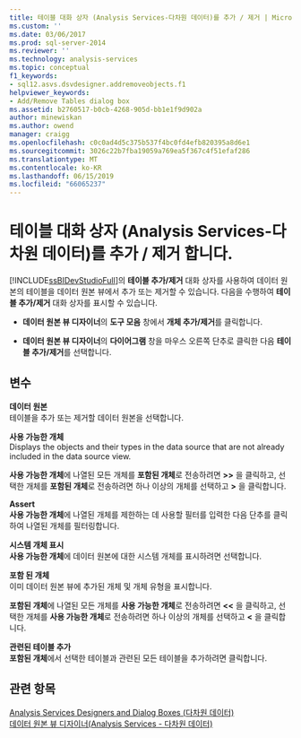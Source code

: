 ```yaml
---
title: 테이블 대화 상자 (Analysis Services-다차원 데이터)를 추가 / 제거 | Microsoft Docs
ms.custom: ''
ms.date: 03/06/2017
ms.prod: sql-server-2014
ms.reviewer: ''
ms.technology: analysis-services
ms.topic: conceptual
f1_keywords:
- sql12.asvs.dsvdesigner.addremoveobjects.f1
helpviewer_keywords:
- Add/Remove Tables dialog box
ms.assetid: b2760517-b0cb-4268-905d-bb1e1f9d902a
author: minewiskan
ms.author: owend
manager: craigg
ms.openlocfilehash: c0c0ad4d5c375b537f4bc0fd4efb820395a8d6e1
ms.sourcegitcommit: 3026c22b7fba19059a769ea5f367c4f51efaf286
ms.translationtype: MT
ms.contentlocale: ko-KR
ms.lasthandoff: 06/15/2019
ms.locfileid: "66065237"
---
```

# <a name="add-remove-tables-dialog-box-analysis-services---multidimensional-data"></a>테이블 대화 상자 (Analysis Services-다차원 데이터)를 추가 / 제거 합니다.
  [!INCLUDE[ssBIDevStudioFull](../../includes/ssbidevstudiofull-md.md)]의 **테이블 추가/제거** 대화 상자를 사용하여 데이터 원본의 테이블을 데이터 원본 뷰에서 추가 또는 제거할 수 있습니다. 다음을 수행하여 **테이블 추가/제거** 대화 상자를 표시할 수 있습니다.  
  
-   **데이터 원본 뷰 디자이너**의 **도구 모음** 창에서 **개체 추가/제거**를 클릭합니다.  
  
-   **데이터 원본 뷰 디자이너**의 **다이어그램** 창을 마우스 오른쪽 단추로 클릭한 다음 **테이블 추가/제거**를 선택합니다.  
  
## <a name="options"></a>변수  
 **데이터 원본**  
 테이블을 추가 또는 제거할 데이터 원본을 선택합니다.  
  
 **사용 가능한 개체**  
 Displays the objects and their types in the data source that are not already included in the data source view.  
  
 **사용 가능한 개체**에 나열된 모든 개체를 **포함된 개체**로 전송하려면 **>>** 을 클릭하고, 선택한 개체를 **포함된 개체**로 전송하려면 하나 이상의 개체를 선택하고 **>** 을 클릭합니다.  
  
 **Assert**  
 **사용 가능한 개체**에 나열된 개체를 제한하는 데 사용할 필터를 입력한 다음 단추를 클릭하여 나열된 개체를 필터링합니다.  
  
 **시스템 개체 표시**  
 **사용 가능한 개체**에 데이터 원본에 대한 시스템 개체를 표시하려면 선택합니다.  
  
 **포함 된 개체**  
 이미 데이터 원본 뷰에 추가된 개체 및 개체 유형을 표시합니다.  
  
 **포함된 개체**에 나열된 모든 개체를 **사용 가능한 개체**로 전송하려면 **<<** 을 클릭하고, 선택한 개체를 **사용 가능한 개체**로 전송하려면 하나 이상의 개체를 선택하고 **<** 을 클릭합니다.  
  
 **관련된 테이블 추가**  
 **포함된 개체**에서 선택한 테이블과 관련된 모든 테이블을 추가하려면 클릭합니다.  
  
## <a name="see-also"></a>관련 항목  
 [Analysis Services Designers and Dialog Boxes &#40;다차원 데이터&#41;](../analysis-services/analysis-services-designers-and-dialog-boxes-multidimensional-data.md)   
 [데이터 원본 뷰 디자이너&#40;Analysis Services - 다차원 데이터&#41;](../analysis-services/data-source-view-designer-analysis-services-multidimensional-data.md)  
  
  

